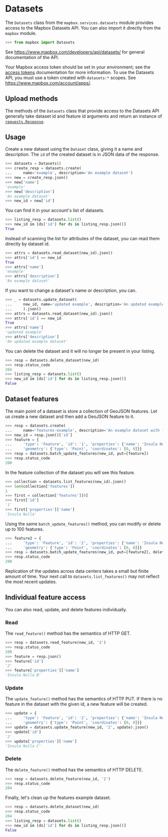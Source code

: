 # Datasets

The `Datasets` class from the `mapbox.services.datasets` module provides access
to the Mapbox Datasets API. You can also import it directly from the `mapbox`
module.

```python
>>> from mapbox import Datasets

```

See https://www.mapbox.com/developers/api/datasets/ for general documentation
of the API.

Your Mapbox access token should be set in your environment; see the [access
tokens](access_tokens.md) documentation for more information. To use the
Datasets API, you must use a token created with ``datasets:*`` scopes. See
https://www.mapbox.com/account/apps/.

## Upload methods

The methods of the `Datasets` class that provide access to the Datasets API
generally take dataset id and feature id arguments and return an instance of
[`requests.Response`](http://docs.python-requests.org/en/latest/api/#requests.Response).

## Usage

Create a new dataset using the `Dataset` class, giving it a name and 
description. The `id` of the created dataset is in JSON data of the response.

```python
>>> datasets = Datasets()
>>> create_resp = datasets.create(
...     name='example', description='An example dataset')
>>> new = create_resp.json()
>>> new['name']
'example'
>>> new['description']
'An example dataset'
>>> new_id = new['id']

```

You can find it in your account's list of datasets.

```python
>>> listing_resp = datasets.list()
>>> new_id in [ds['id'] for ds in listing_resp.json()]
True

```

Instead of scanning the list for attributes of the dataset, you can read
them directly by dataset id.

```python
>>> attrs = datasets.read_dataset(new_id).json()
>>> attrs['id'] == new_id
True
>>> attrs['name']
'example'
>>> attrs['description']
'An example dataset'

```

If you want to change a dataset's name or description, you can.

```python
>>> _ = datasets.update_dataset(
...     new_id, name='updated example', description='An updated example dataset'
...     ).json()
>>> attrs = datasets.read_dataset(new_id).json()
>>> attrs['id'] == new_id
True
>>> attrs['name']
'updated example'
>>> attrs['description']
'An updated example dataset'

```

You can delete the dataset and it will no longer be present in your listing.

```python
>>> resp = datasets.delete_dataset(new_id)
>>> resp.status_code
204
>>> listing_resp = datasets.list()
>>> new_id in [ds['id'] for ds in listing_resp.json()]
False

```

## Dataset features

The main point of a dataset is store a collection of GeoJSON features. Let us
create a new dataset and then add a GeoJSON feature to it.

```python
>>> resp = datasets.create(
...     name='features-example', description='An example dataset with features')
>>> new_id = resp.json()['id']
>>> feature = {
...     'type': 'Feature', 'id': '1', 'properties': {'name': 'Insula Nulla'},
...     'geometry': {'type': 'Point', 'coordinates': [0, 0]}}
>>> resp = datasets.batch_update_features(new_id, put=[feature])
>>> resp.status_code
200

```

In the feature collection of the dataset you will see this feature.

```python
>>> collection = datasets.list_features(new_id).json()
>>> len(collection['features'])
1
>>> first = collection['features'][0]
>>> first['id']
'1'
>>> first['properties']['name']
'Insula Nulla'

```

Using the same `batch_update_features()` method, you can modify or delete
up to 100 features.

```python
>>> feature2 = {
...     'type': 'Feature', 'id': '2', 'properties': {'name': 'Insula Nulla B'},
...     'geometry': {'type': 'Point', 'coordinates': [0, 0]}}
>>> resp = datasets.batch_update_features(new_id, put=[feature2], delete=['1'])
>>> resp.status_code
200

```

Replication of the updates across data centers takes a small but finite amount
of time. Your next call to `datasets.list_features()` may not reflect the most
recent updates.

## Individual feature access

You can also read, update, and delete features individually.

### Read

The `read_feature()` method has the semantics of HTTP GET.

```python
>>> resp = datasets.read_feature(new_id, '2')
>>> resp.status_code
200
>>> feature = resp.json()
>>> feature['id']
'2'
>>> feature['properties']['name']
'Insula Nulla B'

```

### Update

The `update_feature()` method has the semantics of HTTP PUT. If there is no
feature in the dataset with the given id, a new feature will be created.

```python
>>> update = {
...     'type': 'Feature', 'id': '2', 'properties': {'name': 'Insula Nulla C'},
...     'geometry': {'type': 'Point', 'coordinates': [0, 0]}}
>>> update = datasets.update_feature(new_id, '2', update).json()
>>> update['id']
'2'
>>> update['properties']['name']
'Insula Nulla C'

```

### Delete

The `delete_feature()` method has the semantics of HTTP DELETE.

```python
>>> resp = datasets.delete_feature(new_id, '2')
>>> resp.status_code
204

```

Finally, let's clean up the features example dataset.

```python
>>> resp = datasets.delete_dataset(new_id)
>>> resp.status_code
204
>>> listing_resp = datasets.list()
>>> new_id in [ds['id'] for ds in listing_resp.json()]
False

```

